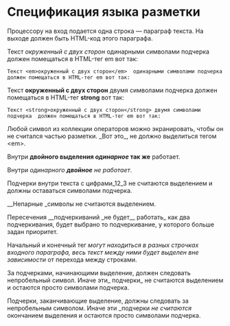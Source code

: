 # Спецификация языка разметки

Процессору на вход подается одна строка — параграф текста. 
На выходе должен быть HTML-код этого параграфа.

Текст _окруженный с двух сторон_  одинарными символами подчерка 
должен помещаться в HTML-тег em вот так:

`Текст <em>окруженный с двух сторон</em>  одинарными символами подчерка 
должен помещаться в HTML-тег em вот так:`

Текст __окруженный с двух сторон__  двумя символами подчерка 
должен помещаться в HTML-тег **strong** вот так:

`Текст <strong>окруженный с двух сторон</strong> двумя символами подчерка 
должен помещаться в HTML-тег em вот так:`

Любой символ из коллекции операторов можно экранировать, чтобы он не считался частью разметки. 
\_Вот это\_, не должно выделиться тегом \<em\>.

Внутри __двойного выделения _одинарное_ так же__ работает.

Внутри _одинарного __двойное__ не работает_.

Подчерки внутри текста c цифрами_12_3 не считаются выделением и должны оставаться символами подчерка.

\_\_Непарные \_символы не считаются выделением.
 
Пересечения \_\_подчеркиваний \_не будет\_\_ работать\_ как два подчеркивания, будет выбрано то подчеркивание, у которого больше задан приоритет.

Начальный и конечный тег _могут находиться в разных строчках входного параграфа, 
весь текст между ними будет выделен вне зависимости_ от перехода между строками.

За подчерками, начинающими выделение, должен следовать непробельный символ. Иначе эти_ подчерки_ не считаются выделением 
и остаются просто символами подчерка.

Подчерки, заканчивающие выделение, должны следовать за непробельным символом. Иначе эти _подчерки _не считаются_ окончанием выделения 
и остаются просто символами подчерка.
